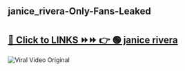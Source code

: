 
 ## janice_rivera-Only-Fans-Leaked

# <h2><a href="https://clipsfans.com/janice_rivera&ref=git">🔗 Click to LINKS ⏩⏩ 👉 🟢 janice rivera </a></h2>

<a href="https://clipsfans.com/janice_rivera&ref=git" rel="nofollow" data-target="animated-image.originalLink"><img src="https://i.ibb.co.com/xMMVF88/686577567.gif" alt="Viral Video Original" style="max-width: 100%; display: inline-block;" data-target="animated-image.originalImage"></a>

